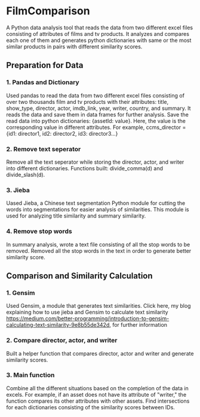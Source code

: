 # FilmComparison
A Python data analysis tool that reads the data from two different excel files consisting of attributes of films and tv products. It analyzes and compares each one of them and generates python dictionaries with same or the most similar products in pairs with different similarity scores.

## Preparation for Data
### 1. Pandas and Dictionary
Used pandas to read the data from two different excel files consisting of over two thousands film and tv products with their attributes: title, show_type, director, actor, imdb_link, year, writer, country, and summary. It reads the data and save them in data frames for further analysis. 
Save the read data into python dictionaries: {assetId: value}. Here, the value is the corresponding value in different attributes. 
For example, ccms_director = {id1: director1, id2: director2, id3: director3...} 

### 2. Remove text seperator
Remove all the text seperator while storing the director, actor, and writer into different dictionaries. Functions built: divide_comma(d) and divide_slash(d).

### 3. Jieba
Uased Jieba, a Chinese text segmentation Python module for cutting the words into segmentations for easier analysis of similarities. This module is used for analyzing title similarity and summary similarity. 

### 4. Remove stop words
In summary analysis, wrote a text file consisting of all the stop words to be removed. Removed all the stop words in the text in order to generate better similarity score.

## Comparison and Similarity Calculation

### 1. Gensim
Used Gensim, a module that generates text similarities. Click here, my blog explaining how to use jieba and Gensim to calculate text similarity https://medium.com/better-programming/introduction-to-gensim-calculating-text-similarity-9e8b55de342d, for further information

### 2. Compare director, actor, and writer
Built a helper function that compares director, actor and writer and generate similarity scores. 
 
### 3. Main function
Combine all the different situations based on the completion of the data in excels. For example, if an asset does not have its attribute of "writer," the function compares its other attributes with other assets. 
Find intersections for each dictionaries consisting of the similarity scores between IDs. 







